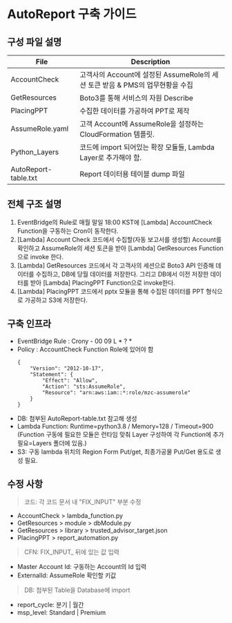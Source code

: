 # AutoReport 구축 가이드

## 구성 파일 설명
| File      | Description |
| ----------- | ----------- |
| AccountCheck      | 고객사의 Account에 설정된 AssumeRole의 세션 토큰 받음 & PMS의 업무현황을 수집    |
| GetResources   | Boto3를 통해 서비스의 자원 Describe        |
| PlacingPPT   | 수집한 데이터를 가공하여 PPT로 제작        |
| AssumeRole.yaml  |고객 Account에 AssumeRole을 설정하는 CloudFormation 템플릿.        |
| Python_Layers   | 코드에 import 되어있는 확장 모듈들, Lambda Layer로 추가해야 함.        |
| AutoReport-table.txt   | Report 데이터용 테이블 dump 파일        |

## 전체 구조 설명

1. EventBridge의 Rule로 매월 말일 18:00 KST에 [Lambda] AccountCheck Function을 구동하는 Cron이 동작한다.
2. [Lambda] Account Check 코드에서 수집할(자동 보고서를 생성할) Account를 확인하고 AssumeRole의 세션 토큰을 받아 [Lambda] GetResources Function으로 invoke 한다.
3. [Lambda] GetResources 코드에서 각 고객사의 세션으로 Boto3 API 인증해 데이터를 수집하고, DB에 당월 데이터를 저장한다. 그리고 DB에서 이전 저장한 데이터를 받아 [Lambda] PlacingPPT Function으로 invoke한다.
4. [Lambda] PlacingPPT 코드에서 pptx 모듈을 통해 수집된 데이터를 PPT 형식으로 가공하고 S3에 저장한다.

## 구축 인프라
- EventBridge Rule : Crony - 00 09 L * ? *
- Policy : AccountCheck Function Role에 있어야 함
    ```
    {
        "Version": "2012-10-17",
        "Statement": {
            "Effect": "Allow",
            "Action": "sts:AssumeRole",
            "Resource": "arn:aws:iam::*:role/mzc-assumerole"
        }
    }
    ```
- DB: 첨부된 AutoReport-table.txt 참고해 생성
- Lambda Function: Runtime=python3.8 / Memory=128 / Timeout=900 (Function 구동에 필요한 모듈은 런타임 맞춰 Layer 구성하여 각 Function에 추가 필요=Layers 폴더에 있음.)
- S3: 구동 lambda 위치의 Region  Form Put/get, 최종가공물 Put/Get 용도로 생성 필요.

## 수정 사항

> 코드: 각 코드 문서 내 "FIX_INPUT" 부분 수정
- AccountCheck > lambda_function.py
- GetResources > module > dbModule.py
- GetResources > library > trusted_advisor_target.json
- PlacingPPT > report_automation.py

> CFN: FIX_INPUT_ 뒤에 있는 값 입력
- Master Account Id: 구동하는 Account의 Id 입력
- ExternalId: AssumeRole 확인할 키값

> DB: 첨부된 Table을 Database에 import
- report_cycle: 분기 | 월간
- msp_level: Standard | Premium
